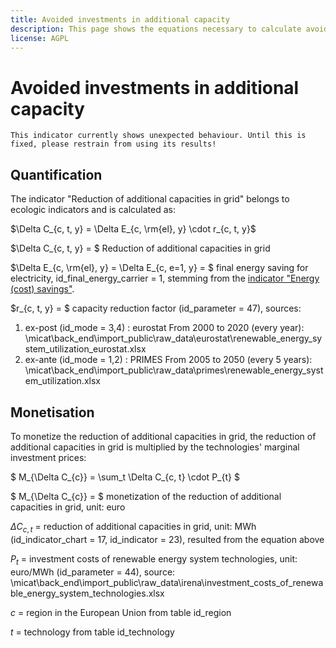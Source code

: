 ```yaml
---
title: Avoided investments in additional capacity
description: This page shows the equations necessary to calculate avoided investments in additional capacity due to energy efficiency.
license: AGPL
---
```


<!--
© 2024 - 2025 Fraunhofer-Gesellschaft e.V., München

SPDX-License-Identifier: AGPL-3.0-or-later
-->

Avoided investments in additional capacity
=

```{warning}
This indicator currently shows unexpected behaviour. Until this is fixed, please restrain from using its results!
```

Quantification
-

The indicator "Reduction of additional capacities in grid" belongs to ecologic indicators and is calculated as: 

$\Delta C_{c, t, y} = \Delta E_{c, \rm{el}, y} \cdot r_{c, t, y}$

$\Delta C_{c, t, y} = $  Reduction of additional capacities in grid

$\Delta E_{c, \rm{el}, y} = \Delta E_{c, e=1, y} = $  final energy saving for electricity, id_final_energy_carrier = 1, 
stemming from the [indicator "Energy (cost) savings"](../ecologic_indicators/PEC_FEC_savings.md).

$r_{c, t, y} = $  capacity reduction factor (id_parameter = 47), sources: 
1) ex-post (id_mode = 3,4) : eurostat From 2000 to 2020 (every year): \micat\back_end\import_public\raw_data\eurostat\renewable_energy_system_utilization_eurostat.xlsx
2) ex-ante (id_mode = 1,2) : PRIMES From 2005 to 2050 (every 5 years): \micat\back_end\import_public\raw_data\primes\renewable_energy_system_utilization.xlsx

Monetisation
-

To monetize the reduction of additional capacities in grid, the reduction of additional capacities in grid is multiplied by the technologies' marginal investment prices:

$ M_{\Delta C_{c}} = \sum_t \Delta C_{c, t} \cdot P_{t} $     

$ M_{\Delta C_{c}} = $ monetization of the reduction of additional capacities in grid, unit: euro

$\Delta C_{c, t}$ = reduction of additional capacities in grid, unit: MWh (id_indicator_chart = 17, id_indicator = 23), resulted from the equation above

$P_{t}$ = investment costs of renewable energy system technologies, unit: euro/MWh (id_parameter = 44), source: \micat\back_end\import_public\raw_data\irena\investment_costs_of_renewable_energy_system_technologies.xlsx

$c$ = region in the European Union from table id_region

$t$ = technology from table id_technology